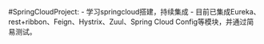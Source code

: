 #SpringCloudProject:
	- 学习springcloud搭建，持续集成
	- 目前已集成Eureka、rest+ribbon、Feign、Hystrix、Zuul、Spring Cloud Config等模块，并通过简易测试。